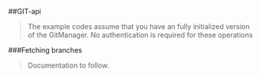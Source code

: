 ##GIT-api

>The example codes assume that you have an fully initialized version of the GitManager. No authentication is required for these operations

###Fetching branches
> Documentation to follow.